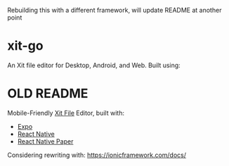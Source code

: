 Rebuilding this with a different framework, will update README at another point

# xit-go
An Xit file editor for Desktop, Android, and Web.
Built using:


# OLD README
Mobile-Friendly [Xit File](https://xit.jotaen.net/) Editor, built with:
* [Expo](https://docs.expo.dev/)
* [React Native](https://reactnative.dev/)
* [React Native Paper](https://callstack.github.io/react-native-paper/)

Considering rewriting with: https://ionicframework.com/docs/

